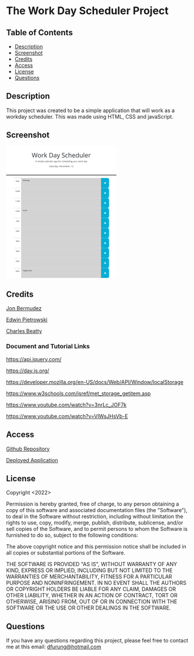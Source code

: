 # The Work Day Scheduler Project

## Table of Contents

- [Description](#description)
- [Screenshot](#screenshot)
- [Credits](#credits)
- [Access](#access)
- [License](#license)
- [Questions](#questions)

## Description

This project was created to be a simple application that will work as a workday scheduler. This was made using HTML, CSS and javaScript.


## Screenshot

![Screenshot of Application](./assets/SchedulerScreenshot.png)

## Credits

[Jon Bermudez](https://github.com/EvolanGIT)

[Edwin Pietrowski](https://github.com/BogartDME)

[Charles Beatty](https://github.com/beattycharles)

### Document and Tutorial Links

https://api.jquery.com/

https://day.js.org/

https://developer.mozilla.org/en-US/docs/Web/API/Window/localStorage

https://www.w3schools.com/jsref/met_storage_getitem.asp

https://www.youtube.com/watch?v=3nrLc_JOF7k

https://www.youtube.com/watch?v=VlWsJHsVb-E

## Access

[Github Repository](https://github.com/difurung/The-Work-Day-Scheduler-Project)

[Deployed Application](https://difurung.github.io/The-Work-Day-Scheduler-Project/)

## License

Copyright <2022> <Denart Ifurung>

Permission is hereby granted, free of charge, to any person obtaining a copy of this software and associated documentation files (the "Software"), to deal in the Software without restriction, including without limitation the rights to use, copy, modify, merge, publish, distribute, sublicense, and/or sell copies of the Software, and to permit persons to whom the Software is furnished to do so, subject to the following conditions:

The above copyright notice and this permission notice shall be included in all copies or substantial portions of the Software.

THE SOFTWARE IS PROVIDED "AS IS", WITHOUT WARRANTY OF ANY KIND, EXPRESS OR IMPLIED, INCLUDING BUT NOT LIMITED TO THE WARRANTIES OF MERCHANTABILITY, FITNESS FOR A PARTICULAR PURPOSE AND NONINFRINGEMENT. IN NO EVENT SHALL THE AUTHORS OR COPYRIGHT HOLDERS BE LIABLE FOR ANY CLAIM, DAMAGES OR OTHER LIABILITY, WHETHER IN AN ACTION OF CONTRACT, TORT OR OTHERWISE, ARISING FROM, OUT OF OR IN CONNECTION WITH THE SOFTWARE OR THE USE OR OTHER DEALINGS IN THE SOFTWARE.




## Questions

If you have any questions regarding this project, please feel free to contact me at this email: dfurung@hotmail.com
